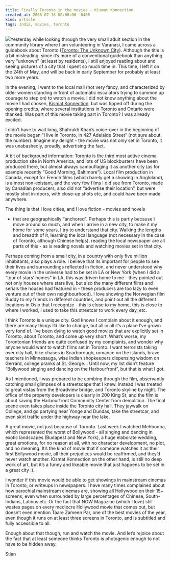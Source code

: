```yaml
---
title: Finally Toronto in the movies - Kismat Konnection
created_at: 2008-07-18 00:00:00 -0400
kind: article
tags: India, movies, toronto
---
```


![](http://www.timesnow.tv/ImageGallery/N11296.jpg)Yesterday while
looking through the very small adult section in the community library
where I am volunteering in Varanasi, I came across a guidebook about
Toronto ([Toronto: The Unknown
City](http://www.amazon.ca/Toronto-City-Howard-Akler/dp/1551521466)).
Although the title is a bit misleading, since it’s more of a
conventional guidebook than anything very “unknown” (at least by
residents), I still enjoyed reading about and seeing pictures of a city
that I spent so much time in. This time, I left it on the 24th of May,
and will be back in early September for probably at least two more
years.

In the evening, I went to the local mall (not very fancy, and
characterized by older women standing in front of automatic escalators
trying to summon up courage to step on) to watch a movie. I did not know
anything about the movie I had chosen, [Kismat
Konnection](http://en.wikipedia.org/wiki/Kismet_Connection), but was
tipped off during the opening credits, where several institutions in
Toronto and Ontario were thanked. Was part of this movie taking part in
Toronto? I was already excited.

I didn’t have to wait long, Shahrukh Khan’s voice-over in the beginning
of the movie began “I live in Toronto, in 427 Adelaide Street” (not sure
about the number). Imagine my delight - the movie was not only set in
Toronto, it was unabashedly, proudly, advertising the fact.

A bit of background information: Toronto is the third most active cinema
production site in North America, and lots of US blockbusters have been
produced there, but almost always camouflaging it as another city (as
for example recently “Good Morning, Baltimore”). Local film production
in Canada, except for French films (which barely get a showing in
Angloland), is almost non-existant, and the very few films I did see
from Toronto, made by Canadian producers, also did not “advertise their
location”, but were mostly shot in-doors, with close-up shots etc, and
could have been made anywhere.

The thing is that I love cities, and I love fiction - movies and novels
- that are geographically “anchored”. Perhaps this is partly because I
move around so much, and when I arrive in a new city, to make it my home
for some years, I try to understand that city. Walking the lengths and
breadth of it, learning the local language (not necessary in the case of
Toronto, although Chinese helps), reading the local newspaper are all
parts of this - as is reading novels and watching movies set in that
city.

Perhaps coming from a small city, in a country with only five million
inhabitants, also plays a role. I believe that its important for people
to see their lives and surroundings reflected in fiction, and never
understood why every movie in the universe had to be set in LA or New
York (when I did a “tour of stars’ homes” in LA, this was driven home to
me - they pointed out not only houses where stars live, but also the
many different films and serials the houses had featured in - these
producers are too lazy to even venture out of their own neighbourhood).
I love showing the Norwegian film Buddy to my friends in different
countries, and point out all the different locations in Oslo that I
recognize - this is close to my home, this is close to where I worked, I
used to take this streetcar to work every day, etc.

I think Toronto is a unique city. God knows I complain about it enough,
and there are many things I’d like to change, but all in all it’s a
place I’ve grown very fond of. I’ve been dying to watch good movies that
are explicitly set in Toronto, about Toronto, and come up very short.
What’s worse, my Torontonian friends are quite confused by my
complaints, and wonder why anyone would want to watch films set in
Toronto. I want terrorists taking over city hall, bike chases in
Scarborough, romance on the islands, brave teachers in Minnesauga, wise
Indian shopkeepers dispensing wisdom on Gerrard, college pranks at St.
George… Until now, my list didn’t feature “Bollywood singing and dancing
on the Harbourfront”, but that is what I got.

As I mentioned, I was prepared to be combing through the film,
observantly catching small glimpses of a streetscape that I knew.
Instead I was treated to great vistas from the Broadview bridge, and
Toronto skyline by night. The office of the property developers is
clearly in 200 King St, and the film is about saving the Harbourfront
Community Center from demolition. The final scene even takes place
inside the Toronto city hall. They jaywalk on College, and go partying
near Yonge and Dundas, take the streetcar, and even skirt traffic under
the highway near the lake.

A great movie, not just because of Toronto. Last week I watched
Mehbooba, which represented the worst of Bollywood - all singing and
dancing in exotic landscapes (Budapest and New York), a huge elaborate
wedding, great emotions, for no reason at all, with no character
development, no plot, and no meaning. It’s the kind of movie that if
someone watches it as their first Bollywood movie, all their prejudices
would be reaffirmed, and they’d never watch another. Kismat Konnection
on the other hand, is still no deep work of art, but it’s a funny and
likeable movie that just happens to be set in a great city :).

I wonder if this movie would be able to get showings in mainstream
cinemas in Toronto, or writeups in newspapers. I have many times
complained about how parochial mainstream cinemas are, showing all
Hollywood on their 15+ screens, even when surrounded by large
percentages of Chinese, South-Indians, Latinos etc. Or the fact that NOW
Magazine (which I love) still wastes pages on every mediocre Hollywood
movie that comes out, but doesn’t even mention Taare Zameen Par, one of
the best movies of the year, even though it runs on at least three
screens in Toronto, and is subtitled and fully accessible to all.

Enough about that though, run and watch the movie. And let’s rejoice
about the fact that at least someone thinks Toronto is photogenic enough
to not have to be hidden away.

Stian
